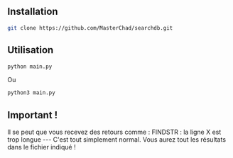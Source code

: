 
## Installation

```bash
git clone https://github.com/MasterChad/searchdb.git
```

## Utilisation

```bash
python main.py
```

Ou

```bash
python3 main.py
```

## Important !

Il se peut que vous recevez des retours comme : FINDSTR : la ligne X est trop longue ---  C'est tout simplement normal. Vous aurez tout les résultats dans le fichier indiqué !

 
